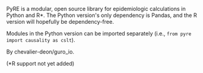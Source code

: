 PyRE is a modular, open source library for epidemiologic calculations in Python and R*. The Python version's only dependency is Pandas, and the R version will hopefully be dependency-free.

Modules in the Python version can be imported separately (i.e., `from pyre import causality as cslt`).

By chevalier-deon/guro_io.

(*R support not yet added)
